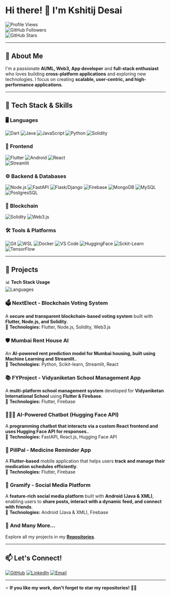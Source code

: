 # Hi there! 👋 I'm Kshitij Desai  

![Profile Views](https://komarev.com/ghpvc/?username=KGD2417&style=flat-square&color=blue)  
![GitHub Followers](https://img.shields.io/github/followers/KGD2417?style=social)  
![GitHub Stars](https://img.shields.io/github/stars/KGD2417?style=social)  

---

## 🚀 About Me  
I'm a passionate **AI/ML, Web3, App developer** and **full-stack enthusiast** who loves building **cross-platform applications** and exploring new technologies. I focus on creating **scalable, user-centric, and high-performance applications**.

---

## 🔧 Tech Stack & Skills  

### 🖥️ **Languages**
![Dart](https://img.shields.io/badge/Dart-0175C2?style=for-the-badge&logo=dart&logoColor=white)
![Java](https://img.shields.io/badge/Java-ED8B00?style=for-the-badge&logo=java&logoColor=white)
![JavaScript](https://img.shields.io/badge/JavaScript-F7DF1E?style=for-the-badge&logo=javascript&logoColor=black)
![Python](https://img.shields.io/badge/python-3670A0?style=for-the-badge&logo=python&logoColor=ffdd54) 
![Solidity](https://img.shields.io/badge/Solidity-363636?style=for-the-badge&logo=solidity&logoColor=white)  


### 🎨 **Frontend**
![Flutter](https://img.shields.io/badge/Flutter-02569B?style=for-the-badge&logo=flutter&logoColor=white)
![Android](https://img.shields.io/badge/Android-3DDC84?style=for-the-badge&logo=android&logoColor=white)
![React](https://img.shields.io/badge/React-61DAFB?style=for-the-badge&logo=react&logoColor=black)  
![Streamlit](https://img.shields.io/badge/-Streamlit-FF4B4B?style=flat&logo=streamlit&logoColor=white)  

### ⚙️ **Backend & Databases**
![Node.js](https://img.shields.io/badge/Node.js-339933?style=for-the-badge&logo=node-dot-js&logoColor=white)
![FastAPI](https://img.shields.io/badge/FastAPI-005571?style=for-the-badge&logo=fastapi)
![Flask/Django](https://img.shields.io/badge/Flask-000000?style=for-the-badge&logo=Flask&logoColor=white)
![Firebase](https://img.shields.io/badge/Firebase-FFCA28?style=for-the-badge&logo=firebase&logoColor=black)
![MongoDB](https://img.shields.io/badge/MongoDB-47A248?style=for-the-badge&logo=mongodb&logoColor=white)
![MySQL](https://img.shields.io/badge/MySQL-4479A1?style=for-the-badge&logo=mysql&logoColor=white)
![PostgresSQL](https://img.shields.io/badge/postgresql-4169e1?style=for-the-badge&logo=postgresql&logoColor=white)

### 🔗 **Blockchain**
![Solidity](https://img.shields.io/badge/Solidity-363636?style=for-the-badge&logo=solidity&logoColor=white)
![Web3.js](https://img.shields.io/badge/Web3.js-F16822?style=for-the-badge&logo=ethereum&logoColor=black)

### 🛠️ **Tools & Platforms**
![Git](https://img.shields.io/badge/Git-F05032?style=for-the-badge&logo=git&logoColor=white)
![WSL](https://img.shields.io/badge/WSL-4EAA25?style=for-the-badge&logo=linux&logoColor=white)
![Docker](https://img.shields.io/badge/Docker-2496ED?style=for-the-badge&logo=docker&logoColor=white)
![VS Code](https://img.shields.io/badge/VSCode-007ACC?style=for-the-badge&logo=visual-studio-code&logoColor=white)
![HuggingFace](https://img.shields.io/badge/-HuggingFace-FFFF00?style=for-the-badge&logo=huggingface)
![Sckit-Learn](https://img.shields.io/badge/scikit%20learn-F7931E?style=for-the-badge&logo=scikit-learn&logoColor=white)
![TensorFlow](https://img.shields.io/badge/TensorFlow-FF3F06?style=for-the-badge&logo=tensorflow&logoColor=white)


---

## 📌 Projects  

📊 **Tech Stack Usage**  
![Languages](https://github-readme-stats.vercel.app/api/top-langs/?username=KGD2417&layout=compact&theme=tokyonight)  

### 🗳️ **NextElect - Blockchain Voting System**
A **secure and transparent blockchain-based voting system** built with **Flutter, Node.js, and Solidity**.  
🚀 **Technologies:** Flutter, Node.js, Solidity, Web3.js  

### 🛡️ **Mumbai Rent House AI**
An **AI-powered rent prediction model for Mumbai housing, built using Machine Learning and Streamlit.**.  
🚀 **Technologies:** Python, Scikit-learn, Streamlit, React

### 📚 **FYProject - Vidyaniketan School Management App**
A **multi-platform school management system** developed for **Vidyaniketan International School** using **Flutter & Firebase**.  
🚀 **Technologies:** Flutter, Firebase  

### 👨‍👩‍👦 **AI-Powered Chatbot (Hugging Face API)**
A **programming chatbot that interacts via a custom React frontend and uses Hugging Face API for responses.**.  
🚀 **Technologies:** FastAPI, React.js, Hugging Face API

### 💊 **PillPal - Medicine Reminder App**
A **Flutter-based** mobile application that helps users **track and manage their medication schedules efficiently**.  
🚀 **Technologies:** Flutter, Firebase  

### 📸 **Gramify - Social Media Platform**
A **feature-rich social media platform** built with **Android (Java & XML)**, enabling users to **share posts, interact with a dynamic feed, and connect with friends**.  
🚀 **Technologies:** Android (Java & XML), Firebase  

### 🔗 **And Many More...**
Explore all my projects in my **[Repositories](https://github.com/KGD2417?tab=repositories)**.

---

## 📫 Let's Connect!  

[![GitHub](https://img.shields.io/badge/GitHub-333333?style=for-the-badge&logo=github&logoColor=white)](https://github.com/KGD2417)
[![LinkedIn](https://img.shields.io/badge/LinkedIn-0077B5?style=for-the-badge&logo=linkedin&logoColor=white)](https://linkedin.com/in/kshitij-desai-a79aa0189)
[![Email](https://img.shields.io/badge/Email-D14836?style=for-the-badge&logo=gmail&logoColor=white)](mailto:kshitijdesai179@gmail.com)

---

⭐ **If you like my work, don't forget to star my repositories!** 🚀✨  
